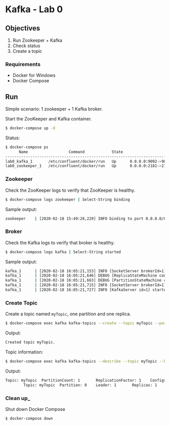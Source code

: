 # Kafka - Lab 0 

## Objectives

 1) Run Zookeeper + Kafka
 2) Check status
 3) Create a topic

### Requirements

 * Docker for Windows
 * Docker Compose 

## Run
Simple scenario: 1 zookeeper + 1 Kafka broker.

Start the ZooKeeper and Kafka container.

```sh
$ docker-compose up -d
```

Status: 

```sh
$ docker-compose ps
      Name                  Command            State                     Ports
-------------------------------------------------------------------------------------------------
lab0_kafka_1       /etc/confluent/docker/run   Up      0.0.0.0:9092->9092/tcp
lab0_zookeeper_1   /etc/confluent/docker/run   Up      0.0.0.0:2181->2181/tcp, 2888/tcp, 3888/tcp
```

### Zookeeper 

Check the ZooKeeper logs to verify that ZooKeeper is healthy.

```sh
$ docker-compose logs zookeeper | Select-String binding
```

Sample output: 

```sh
zookeeper    | [2020-02-18 15:49:28,229] INFO binding to port 0.0.0.0/0.0.0.0:2181 (org.apache.zookeeper.server.NIOServerCnxnFactory)
```

### Broker 

Check the Kafka logs to verify that broker is healthy.

```sh
$ docker-compose logs kafka | Select-String started
```

Sample output: 

```sh
kafka_1      | [2020-02-18 16:05:21,153] INFO [SocketServer brokerId=1] Started 2 acceptor threads for data-plane (kafka.network.SocketServer)
kafka_1      | [2020-02-18 16:05:21,646] DEBUG [ReplicaStateMachine controllerId=1] Started replica state machine with initial state -> Map() (kafka.controller.ZkReplicaStateMachine)
kafka_1      | [2020-02-18 16:05:21,663] DEBUG [PartitionStateMachine controllerId=1] Started partition state machine with initial state -> Map() (kafka.controller.ZkPartitionStateMachine)
kafka_1      | [2020-02-18 16:05:21,715] INFO [SocketServer brokerId=1] Started data-plane processors for 2 acceptors (kafka.network.SocketServer)
kafka_1      | [2020-02-18 16:05:21,727] INFO [KafkaServer id=1] started (kafka.server.KafkaServer)
```

### Create Topic

Create a topic named `myTopic`, one partition and one replica.

```sh
$ docker-compose exec kafka kafka-topics --create --topic myTopic --partitions 1 --replication-factor 1 --if-not-exists --bootstrap-server host.docker.internal:9092
```

Output: 

```sh
Created topic myTopic.
```

Topic information:

```sh
$ docker-compose exec kafka kafka-topics --describe --topic myTopic --bootstrap-server host.docker.internal:9092
```

Output: 

```sh
Topic: myTopic  PartitionCount: 1       ReplicationFactor: 1    Configs:
        Topic: myTopic  Partition: 0    Leader: 1       Replicas: 1     Isr: 1
```

### Clean up_

Shut down Docker Compose

```sh
$ docker-compose down
```
